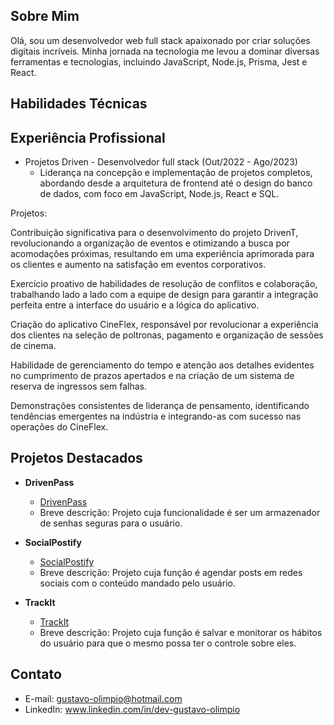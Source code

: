 ## Sobre Mim

Olá, sou um desenvolvedor web full stack apaixonado por criar soluções digitais incríveis. Minha jornada na tecnologia me levou a dominar diversas ferramentas e tecnologias, incluindo JavaScript, Node.js, Prisma, Jest e React.

## Habilidades Técnicas



## Experiência Profissional

- Projetos Driven - Desenvolvedor full stack (Out/2022 - Ago/2023)
  - Liderança na concepção e implementação de projetos completos, abordando desde a arquitetura de frontend até o design do banco de dados, com foco em JavaScript, Node.js, React e SQL.

Projetos:

Contribuição significativa para o desenvolvimento do projeto DrivenT, revolucionando a organização de eventos e otimizando a busca por acomodações próximas, resultando em uma experiência aprimorada para os clientes e aumento na satisfação em eventos corporativos.

Exercício proativo de habilidades de resolução de conflitos e colaboração, trabalhando lado a lado com a equipe de design para garantir a integração perfeita entre a interface do usuário e a lógica do aplicativo.

Criação do aplicativo CineFlex, responsável por revolucionar a experiência dos clientes na seleção de poltronas, pagamento e organização de sessões de cinema.

Habilidade de gerenciamento do tempo e atenção aos detalhes evidentes no cumprimento de prazos apertados e na criação de um sistema de reserva de ingressos sem falhas.

Demonstrações consistentes de liderança de pensamento, identificando tendências emergentes na indústria e integrando-as com sucesso nas operações do CineFlex.

## Projetos Destacados

- **DrivenPass**
  - [DrivenPass](https://github.com/Gustavo-Olimpio/projeto11-trackit)
  - Breve descrição: Projeto cuja funcionalidade é ser um armazenador de senhas seguras para o usuário.

- **SocialPostify**
  - [SocialPostify](https://github.com/Gustavo-Olimpio/projeto22-social-postify)
  - Breve descrição: Projeto cuja função é agendar posts em redes sociais com o conteúdo mandado pelo usuário.

- **TrackIt**
  - [TrackIt](https://github.com/Gustavo-Olimpio/projeto23-drivenpass-nest)
  - Breve descrição: Projeto cuja função é salvar e monitorar os hábitos do usuário para que o mesmo possa ter o controle sobre eles.

## Contato

- E-mail: gustavo-olimpio@hotmail.com
- LinkedIn: www.linkedin.com/in/dev-gustavo-olimpio
<!--
**Gustavo-Olimpio/Gustavo-Olimpio** is a ✨ _special_ ✨ repository because its `README.md` (this file) appears on your GitHub profile.

Here are some ideas to get you started:

- 🔭 I’m currently working on ...
- 🌱 I’m currently learning ...
- 👯 I’m looking to collaborate on ...
- 🤔 I’m looking for help with ...
- 💬 Ask me about ...
- 📫 How to reach me: ...
- 😄 Pronouns: ...
- ⚡ Fun fact: ...
-->
